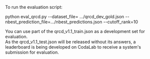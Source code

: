To run the evaluation script:

python eval_qrcd.py
  --dataset_file= .../qrcd_dev_gold.json
  --nbest_prediction_file=.../nbest_predictions.json 
  --cutoff_rank=10

You can use part of the qrcd_v1.1_train.json as a development set for evaluation. \
As the qrcd_v1.1_test.json will be released without its answers, a leaderboard is being developed on CodaLab to receive a system's submission for evaluation.
